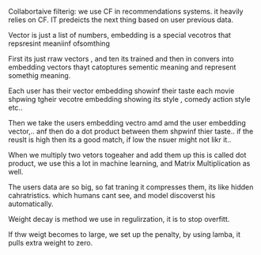 Collabortaive filterig: we use CF in recommendations systems. it heavily relies on CF.
IT predeicts the next thing based on user previous data.


Vector is just a list of numbers,
embedding is a special vecotros that repsresint meaniinf ofsomthing

First its just rraw vectors , and ten its trained and then in convers into embedding vectors thayt catoptures sementic meaning and represent somethig meaning.


Each user has their vector embedding showinf their taste
each movie shpwing tgheir vecotre embedding showing its style , comedy action style etc..

Then we take the users embedding vectro amd amd the user embedding vector,.. anf then do a dot product between them shpwinf thier taste..
if the reuslt is high then its a good match,
if low the nsuer might not likr it..

When we multiply two vetors togeaher and add them up this is called dot product, we use this a lot in machine learning, and Matrix Multiplication  as well.

The users data are so big, so fat traning it compresses them, its like hidden cahratristics. which humans cant see, and model discoverst his automatically. 

Weight decay is method we use in regulirzation, it is to stop overfitt.   

If thw weigt becomes to large, we set up the penalty, by using lamba, it pulls extra weight to zero.
